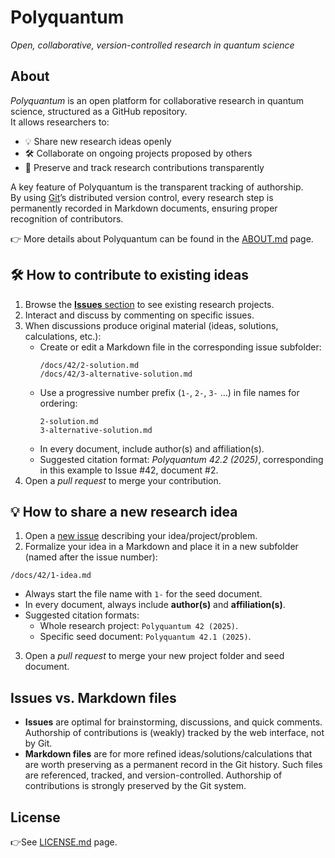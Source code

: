 # Polyquantum
_Open, collaborative, version-controlled research in quantum science_

## About
_Polyquantum_ is an open platform for collaborative research in quantum science, structured as a GitHub repository.  
It allows researchers to:

- 💡 Share new research ideas openly  
- 🛠️ Collaborate on ongoing projects proposed by others  
- 📝 Preserve and track research contributions transparently  

A key feature of Polyquantum is the transparent tracking of authorship.  
By using [Git](https://it.wikipedia.org/wiki/Git_(software))’s distributed version control, every research step is permanently recorded in Markdown documents, ensuring proper recognition of contributors.  

👉 More details about Polyquantum can be found in the [ABOUT.md](ABOUT.md) page.


## 🛠️ How to contribute to existing ideas
1. Browse the [**Issues** section](https://github.com/andreamari/polyquantum_test/issues) to see existing research projects.  
2. Interact and discuss by commenting on specific issues.  
3. When discussions produce original material (ideas, solutions, calculations, etc.):  
   - Create or edit a Markdown file in the corresponding issue subfolder:  
     ```
     /docs/42/2-solution.md
     /docs/42/3-alternative-solution.md
     ```
   - Use a progressive number prefix (`1-`, `2-`, `3-` …) in file names for ordering:  
     ```
     2-solution.md
     3-alternative-solution.md
     ```
   - In every document, include author(s) and affiliation(s). 
   - Suggested citation format: _Polyquantum 42.2 (2025)_, corresponding in this example to Issue #42, document #2.  
4. Open a _pull request_ to merge your contribution.


## 💡 How to share a new research idea
1. Open a [new issue](https://github.com/andreamari/polyquantum_test/issues/new/choose) describing your idea/project/problem.  
2. Formalize your idea in a Markdown and place it in a new subfolder (named after the issue number):
```
/docs/42/1-idea.md
```
- Always start the file name with `1-` for the seed document.  
- In every document, always include **author(s)** and **affiliation(s)**.
- Suggested citation formats:  
  - Whole research project: `Polyquantum 42 (2025)`.
  - Specific seed document: `Polyquantum 42.1 (2025)`. 
3. Open a _pull request_ to merge your new project folder and seed document.


## Issues vs. Markdown files
- **Issues** are optimal for brainstorming, discussions, and quick comments. Authorship of contributions is (weakly) tracked by the web interface, not by Git.
- **Markdown files** are for more refined ideas/solutions/calculations that are worth preserving as a permanent record in the Git history. Such files are referenced, tracked, and version-controlled. Authorship of contributions is strongly preserved by the Git system.

## License
👉See [LICENSE.md](LICENSE.md) page.

